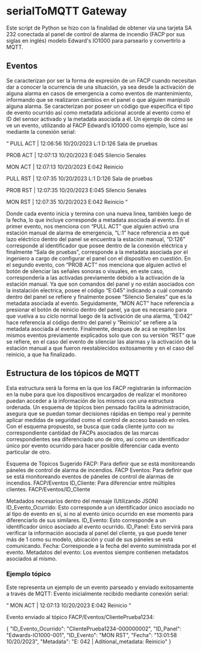 # serialToMQTT Gateway
Este script de Python se hizo con la finalidad de obtener vía una tarjeta SA 232 conectada al panel de control de alarma de incendio (FACP por sus siglas en inglés) modelo Edward's IO1000 para parsearlo y convertirlo a MQTT.

## Eventos
Se caracterizan por ser la forma de expresión de un FACP cuando necesitan dar a conocer la ocurrencia de una situación, ya sea desde la activación de alguna alarma en casos de emergencia a como eventos de mantenimiento, informando que se realizaron cambios en el panel o que alguien manipuló alguna alarma. Se caracterizan por poseer un código que especifica el tipo de evento ocurrido así como metadata adicional acorde al evento como el ID del sensor activado y la metadata asociada a él. Un ejemplo de cómo se ve un evento, utilizando al FACP Edward’s IO1000 como ejemplo, luce así mediante la conexión serial:

“
PULL ACT | 12:06:56 10/20/2023 L:1 D:126
Sala de pruebas


PROB ACT | 12:07:13 10/20/2023     E:045
Silencio Senales


MON ACT  | 12:07:13 10/20/2023     E:042
Reinicio


PULL RST | 12:07:35 10/20/2023 L:1 D:126
Sala de pruebas


PROB RST | 12:07:35 10/20/2023     E:045
Silencio Senales


MON RST  | 12:07:35 10/20/2023     E:042
Reinicio
“

Donde cada evento inicia y termina con una nueva linea, también luego de la fecha, lo que incluye corresponde a metadata asociada al evento. En el primer evento, nos menciona con “PULL ACT” que alguien activó una estación manual de alarma de emergencia, “L:1” hace referencia a en qué lazo eléctrico dentro del panel se encuentra la estación manual, “D:126” corresponde al identificador que posee dentro de la conexión eléctrica y finalmente “Sala de pruebas”, corresponde a la metadata asociada por el ingeniero a cargo de configurar el panel con el dispositivo en cuestión. 
En el segundo evento, con “PROB ACT” nos menciona que alguien activó el botón de silenciar las señales sonoras o visuales, en este caso, correspondería a las activadas previamente debido a la activación de la estación manual. Ya que son comandos del panel y no están asociados con la instalación electrica, posee el código “E:045” indicando a cuál comando dentro del panel se  refiere y finalmente posee “Silencio Senales” que es la metadata asociada al evento. 
Seguidamente, “MON ACT” hace referencia a presionar el botón de reinicio dentro del panel, ya que es necesario para que vuelva a su ciclo normal luego de la activación de una alarma, “E:042” hace referencia al código dentro del panel y “Reinicio” se refiere a la metadata asociada al evento. 
Finalmente, despues de acá se repiten los mismos eventos previamente explicados solo que con su versión “RST” que se refiere, en el caso del evento de silenciar las alarmas y la activación de la estación manual a que fueron reestablecidos exitosamente y en el caso del reinicio, a que ha finalizado.

## Estructura de los tópicos de MQTT
Esta estructura será la forma en la que los FACP registrarán la información en la nube para que los dispositivos encargados de realizar el monitoreo puedan acceder a la información de los mismos con una estructura ordenada.
Un esquema de tópicos bien pensado facilita la administración, asegura que se puedan tomar decisiones rápidas en tiempo real y permite aplicar medidas de seguridad como el control de acceso basado en roles.
Con el esquema propuesto, se busca que cada cliente junto con su correspondiente cantidad de FACPs asociados de las marcas correspondientes sea diferenciado uno de otro, así como un identificador único por evento ocurrido para hacer posible diferenciar cada evento particular de otro.

Esquema de Tópicos Sugerido
FACP: Para definir que se está monitoreando páneles de control de alarma de incendios.
FACP
Eventos: Para definir que se está monitoreando eventos de páneles de control de alarmas de incendios.
FACP/Eventos
ID_Cliente: Para diferenciar entre múltiples clientes.
FACP/Eventos/ID_Cliente

Metadados necesarios dentro del mensaje (Utilizando JSON)
ID_Evento_Ocurrido: Esto corresponde a un identificador único asociado no al tipo de evento en sí, si no al evento único ocurrido en ese momento para diferenciarlo de sus similares.
ID_Evento: Esto corresponde a un identificador único asociado al evento ocurrido.
ID_Panel: Esto servirá para verificar la información asociada al panel del cliente, ya que puede tener más de 1 como su modelo, ubicación y cual de sus páneles se está comunicando.
Fecha: Corresponde a la fecha del evento suministrada por el evento.
Metadatos del evento: Los eventos siempre contienen metadatos asociados al mismo.

### Ejemplo tópico
Este representa un ejemplo de un evento parseado y enviado exitosamente a través de MQTT:
Evento inicialmente recibido mediante conexión serial:

“
MON ACT  | 12:07:13 10/20/2023     E:042
Reinicio
“

Evento enviado al tópico FACP/Eventos/ClientePrueba1234:

{
  "ID_Evento_Ocurrido": "ClientePrueba1234-000000002",
  "ID_Panel": "Edwards-IO1000-001",
  "ID_Evento": "MON RST",
  "Fecha": "13:01:58 10/20/2023",
  "Metadata": "E: 042 | Aditional_metadata: Reinicio"
}

